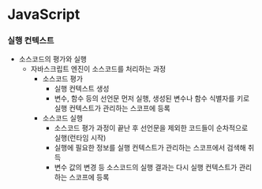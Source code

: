 # JavaScript
### 실행 컨텍스트
* 소스코드의 평가와 실행
  * 자바스크립트 엔진이 소스코드를 처리하는 과정
    * 소스코드 평가
      * 실행 컨텍스트 생성
      * 변수, 함수 등의 선언문 먼저 실행, 생성된 변수나 함수 식별자를 키로 실행 컨텍스트가 관리하는 스코프에 등록
    * 소스코드 실행
      * 소스코드 평가 과정이 끝난 후 선언문을 제외한 코드들이 순차적으로 실행(런타임 시작)
      * 실행에 필요한 정보를 실행 컨텍스트가 관리하는 스코프에서 검색해 취득
      * 변수 값의 변경 등 소스코드의 실행 결과는 다시 실행 컨텍스트가 관리하는 스코프에 등록
